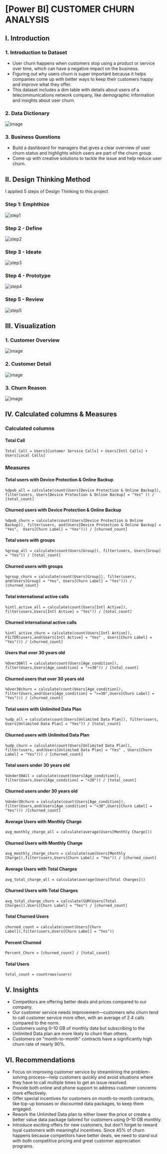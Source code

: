 # [Power BI] CUSTOMER CHURN ANALYSIS
## I. Introduction
### 1. Introduction to Dataset
- User churn happens when customers stop using a product or service over time, which can have a negative impact on the business.
- Figuring out why users churn is super important because it helps companies come up with better ways to keep their customers happy and improve what they offer.
- This dataset includes a dim table with details about users of a telecommunications network company, like demographic information and insights about user churn.
### 2. Data Dictionary
![image](https://github.com/user-attachments/assets/ada181f3-5c56-4494-8769-d68733b24628)
### 3. Business Questions
- Build a dashboard for managers that gives a clear overview of user churn status and highlights which users are part of the churn group.
- Come up with creative solutions to tackle the issue and help reduce user churn.
## II. Design Thinking Method
I applied 5 steps of Design Thinking to this project
### Step 1: Emphthize
![step1](https://github.com/user-attachments/assets/033e4482-925b-4bbf-94f1-532718a4a68d)
### Step 2 - Define
![step2](https://github.com/user-attachments/assets/afa15934-13a7-4ca4-9e58-28cf7e794c1d)

### Step 3 - Ideate
![step3](https://github.com/user-attachments/assets/7a52d34c-bad9-4e35-80e2-d016d135c48e)

### Step 4 - Prototype
![step4](https://github.com/user-attachments/assets/0db33c39-9045-4ccb-80cf-f53d028ef586)

### Step 5 - Review
![step5](https://github.com/user-attachments/assets/464325fb-4d37-4e51-82b2-a125b871f414)
## III. Visualization
### 1. Customer Overview
![image](https://github.com/user-attachments/assets/d140af81-6aa0-42e6-900a-d9ca8d7ed137)
### 2. Customer Detail
![image](https://github.com/user-attachments/assets/fa0ca600-49a1-417c-aece-b2011e6b8707)
### 3. Churn Reason
![image](https://github.com/user-attachments/assets/4fa4725c-ec65-4e5b-bf6e-78cc58ec1834)
## IV. Calculated columns & Measures
### Calculated columns
#### Total Call
````
Total Call = Users[Customer Service Calls] + Users[Intl Calls] + Users[Local Calls]
````
### Measures
#### Total users with Device Protection & Online Backup
````
%dpob_all = calculate(count(Users[Device Protection & Online Backup]), filter(users, Users[Device Protection & Online Backup] = "Yes" )) / [total_count]
````
#### Churned users with Device Protection & Online Backup 
````
%dpob_churn = calculate(count(Users[Device Protection & Online Backup]), filter(users, and(Users[Device Protection & Online Backup] = "Yes",  Users[Churn Label] = "Yes"))) / [churned_count]
````
#### Total users with groups
````
%group_all = calculate(count(Users[Group]), filter(users, Users[Group] = "Yes")) / [total_count]
````
#### Churned users with groups
````
%group_churn = calculate(count(Users[Group]), filter(users, and(Users[Group] = "Yes", Users[Churn Label] = "Yes"))) / [churned_count]
````
#### Total international active calls
````
%intl_active_all = calculate(count(Users[Intl Active]), filter(users,Users[Intl Active] = "Yes")) / [total_count]
````
#### Churned international active calls
````
%intl_active_churn = calculate(count(Users[Intl Active]), FILTER(users,and(Users[Intl Active] = "Yes" , Users[Churn Label] = "Yes"))) / [churned_count]
````
#### Users that over 30 years old
````
%Over30All = calculate(count(Users[Age_condition]), filter(Users,Users[Age_condition] = ">=30")) / [total_count]
````

#### Churned users that over 30 years old
````
%Over30churn = calculate(count(Users[Age_condition]), filter(Users,and(Users[Age_condition] = ">=30",Users[Churn Label] = "Yes"))) / [churned_count]
````

#### Total users with Unlimited Data Plan
````
%udp_all = calculate(count(Users[Unlimited Data Plan]), filter(users, Users[Unlimited Data Plan] = "Yes")) / [total_count]
````

#### Churned users with Unlimited Data Plan
````
%udp_churn = calculate(count(Users[Unlimited Data Plan]), filter(users, and(Users[Unlimited Data Plan] = "Yes" , Users[Churn Label] = "Yes"))) / [churned_count]
````

#### Total users under 30 years old
````
%Under30All = calculate(count(Users[Age_condition]), filter(Users,Users[Age_condition] = "<30")) / [total_count]
````

#### Churned users under 30 years old
````
%Under30churn = calculate(count(Users[Age_condition]), filter(Users,and(Users[Age_condition] = "<30",Users[Churn Label] = "Yes"))) /[churned_count]
````

#### Average Users with Monthly Charge
````
avg_monthly_charge_all = calculate(average(Users[Monthly Charge]))
````

#### Churned Users with Monthly Charge
````
avg_monthly_charge_churn = calculate(sum(Users[Monthly Charge]),filter(users,Users[Churn Label] = "Yes")) / [churned_count]
````

#### Average Users with Total Charges
````
avg_total_charge_all = calculate(average(Users[Total Charges]))
````

#### Churned Users with Total Charges
````
avg_total_charge_churn = calculate(SUM(Users[Total Charges]),Users[Churn Label] = "Yes") / [churned_count]
````

#### Total Churned Users
````
churned_count = calculate(count(Users[Churn Label]),filter(users,Users[Churn Label] = "Yes"))
````

#### Percent Churned
````
Percent_Churn = [churned_count] / [total_count]
````

#### Total Users
````
total_count = countrows(users)
````

## V. Insights
- Competitors are offering better deals and prices compared to our company.  
- Our customer service needs improvement—customers who churn tend to call customer service more often, with an average of 2.4 calls compared to the norm.  
- Customers using 0–10 GB of monthly data but subscribing to the Unlimited Data plan are more likely to churn than others.  
- Customers on "month-to-month" contracts have a significantly high churn rate of nearly 90%.
## VI. Recommendations

- Focus on improving customer service by streamlining the problem-solving process—help customers quickly and avoid situations where they have to call multiple times to get an issue resolved.
- Provide both online and phone support to address customer concerns more effectively.
- Offer special incentives for customers on month-to-month contracts, like top-up bonuses or discounted data packages, to keep them engaged.
- Rework the Unlimited Data plan to either lower the price or create a better value data package tailored for customers using 0–10 GB monthly.
- Introduce exciting offers for new customers, but don’t forget to reward loyal customers with meaningful incentives. Since 45% of churn happens because competitors have better deals, we need to stand out with both competitive pricing and great customer appreciation programs.
